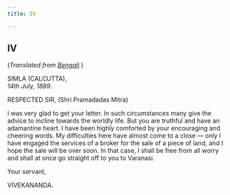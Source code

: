 ```yaml
---
title: IV

---
```





  

  


## IV

(*Translated from [Bengali](b6011e8004.pdf)* )

SIMLA (CALCUTTA),  
*14th July, 1889*.

RESPECTED SIR, (Shri Pramadadas Mitra)

I was very glad to get your letter. In such circumstances many give the
advice to incline towards the worldly life. But you are truthful and
have an adamantine heart. I have been highly comforted by your
encouraging and cheering words. My difficulties here have almost come to
a close — only I have engaged the services of a broker for the sale of a
piece of land, and I hope the sale will be over soon. In that case, I
shall be free from all worry and shall at once go straight off to you to
Varanasi. 

Your servant,

VIVEKANANDA.



